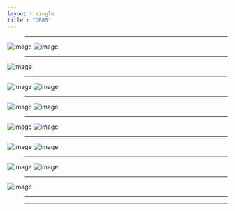 ```yaml
---
layout : single
title : "DB05"
---
```

>****

![image](https://user-images.githubusercontent.com/105334682/179675321-e44364a8-7dc2-4d12-8c8d-76c37773143a.png)
![image](https://user-images.githubusercontent.com/105334682/179679935-cafd6fef-8a50-4fdb-971d-f2c1d6bfd523.png)
>****

![image](https://user-images.githubusercontent.com/105334682/179684768-47bbb5f8-905b-4608-89ab-40cff8c9e05b.png)
>****

![image](https://user-images.githubusercontent.com/105334682/179693080-73d03242-3302-4eae-a2da-e7c6ed1e611e.png)
![image](https://user-images.githubusercontent.com/105334682/179693119-afad7b7f-8648-45e5-95c5-51648539ff49.png)
>****

![image](https://user-images.githubusercontent.com/105334682/179694797-9e57fb7c-11fa-4131-8580-54672f83334b.png)
![image](https://user-images.githubusercontent.com/105334682/179694855-1383764f-52ad-4633-8fcd-cf778c36c646.png)
>****

![image](https://user-images.githubusercontent.com/105334682/179695698-d8ef34d0-d5dc-4c05-a012-c36ad88c0a8c.png)
![image](https://user-images.githubusercontent.com/105334682/179697447-1c0794c0-2c9d-4f96-a1d8-7842b6dd8125.png)
>****

![image](https://user-images.githubusercontent.com/105334682/179698627-3a7276b9-a1d1-4c25-aa2e-fb5d01dc4e28.png)
![image](https://user-images.githubusercontent.com/105334682/179698910-1cdfaffc-8f88-40c8-990c-bb1bb526a35c.png)
>****

![image](https://user-images.githubusercontent.com/105334682/179703293-fc299508-772b-4ae3-b45b-b7046d21046b.png)
![image](https://user-images.githubusercontent.com/105334682/179704117-5707cc01-f68d-4f15-9f12-83a6d0d4cb60.png)
>****

![image](https://user-images.githubusercontent.com/105334682/179708139-6ef2b5f8-c9d3-40e8-9a9e-01ea69e745fb.png)
>****


>****
